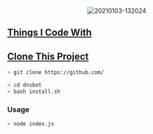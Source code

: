 <p align="center">
<img src=https://i.ibb.co/fkXKKHH/dnsnew.jpg" alt="20210103-132024" border="0">
</p>
<p align="center">
<a href="https://github.com/denisputraa">
</p>

  
## Things I Code With




## Clone This Project

```bash
> git clone https://github.com/
```

```bash
> cd dnsbot
> bash install.sh
```

### Usage
```bash
> node index.js
```

